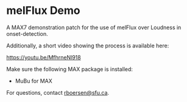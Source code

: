 # melFlux Demo
A MAX7 demonstration patch for the use of melFlux over Loudness in onset-detection. 

Additionally, a short video showing the process is available here: 

https://youtu.be/MfhrneNl918

Make sure the following MAX package is installed:
- MuBu for MAX 

For questions, contact rboersen@sfu.ca.
